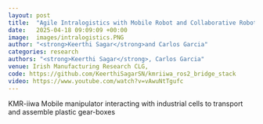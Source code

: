 ```yaml
---
layout: post
title:  "Agile Intralogistics with Mobile Robot and Collaborative Robot using ROS2 & Nav2"
date:   2025-04-18 09:09:09 +00:00
image:  images/intralogistics.PNG
author: "<strong>Keerthi Sagar</strong>and Carlos Garcia"
categories: research
authors: "<strong>Keerthi Sagar</strong>, Carlos Garcia"
venue: Irish Manufacturing Research CLG, 
code: https://github.com/KeerthiSagarSN/kmriiwa_ros2_bridge_stack
video: https://www.youtube.com/watch?v=vAwuNtTgufc
---
```

KMR-iiwa Mobile manipulator interacting with industrial cells to transport and assemble plastic gear-boxes
